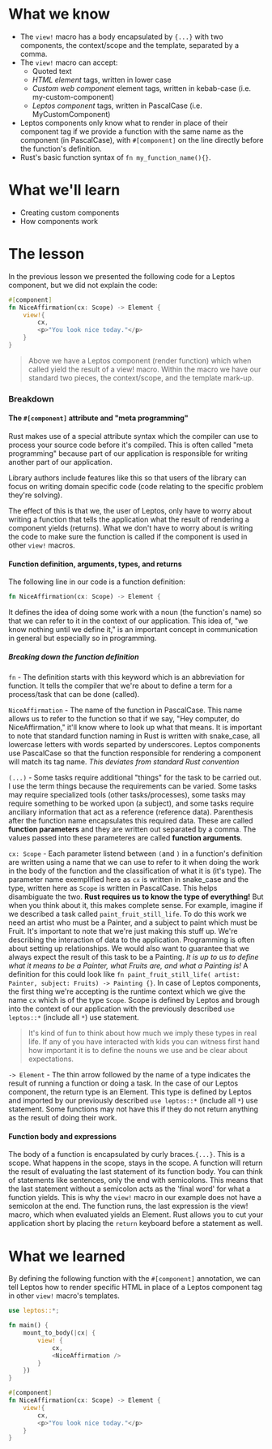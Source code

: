 # What we know
- The `view!` macro has a body encapsulated by `{...}` with two components, the context/scope and the template, separated by a comma.
- The `view!` macro can accept:
	- Quoted text
	- *HTML element* tags, written in lower case
	- *Custom web component* element tags, written in kebab-case (i.e. my-custom-component)
	- *Leptos component* tags, written in PascalCase (i.e. MyCustomComponent)
- Leptos components only know what to render in place of their component tag if we provide a function with the same name as the component (in PascalCase), with `#[component]` on the line directly before the function's definition.
- Rust's basic function syntax of `fn my_function_name(){}`.

# What we'll learn
- Creating custom components
- How components work

# The lesson
In the previous lesson we presented the following code for a Leptos component, but we did not explain the code:

```rust
#[component]  
fn NiceAffirmation(cx: Scope) -> Element {  
    view!{  
        cx,  
        <p>"You look nice today."</p>  
    }  
}
```
> Above we have a Leptos component (render function) which when called yield the result of a view! macro. Within the macro we have our standard two pieces, the context/scope, and the template mark-up.


### Breakdown
#### The `#[component]` attribute and "meta programming"
Rust makes use of a special attribute syntax which the compiler can use to process your source code before it's compiled. This is often called "meta programming" because part of our application is responsible for writing another part of our application. 

Library authors include features like this so that users of the library can focus on writing domain specific code (code relating to the specific problem they're solving). 

The effect of this is that we, the user of Leptos, only have to worry about writing a function that tells the application what the result of rendering a component yields (returns). What we don't have to worry about is writing the code to make sure the function is called if the component is used in other `view!` macros.

#### Function definition, arguments, types, and returns
The following line in our code is a function definition:

```rust
fn NiceAffirmation(cx: Scope) -> Element {  
```

It defines the idea of doing some work with a noun (the function's name) so that we can refer to it in the context of our application.  This idea of, "we know nothing until we define it," is an important concept in communication in general but especially so in programming.

##### Breaking down the function definition 

`fn` - The definition starts with this keyword which is an abbreviation for function. It tells the compiler that we're about to define a term for a process/task that can be done (called).

`NiceAffirmation` - The name of the function in PascalCase. This name allows us to refer to the function so that if we say, "Hey computer, do NiceAffirmation," it'll know where to look up what that means. It is important to note that standard function naming in Rust is written with snake_case, all lowercase letters with words separted by underscores. Leptos components use PascalCase so that the function responsible for rendering a component will match its tag name. *This deviates from standard Rust convention*

`(...)` - Some tasks require additional "things" for the task to be carried out. I use the term things because the requirements can be varied. Some tasks may require specialized tools (other tasks/processes), some tasks may require something to be worked upon (a subject), and some tasks require anciliary information that act as a reference (reference data). Parenthesis after the function name encapsulates this required data. These are called **function parameters** and they are written out separated by a comma. The values passed into these parameteres are called **function arguments**.

`cx: Scope` - Each parameter listend between  `(`and `)` in a function's definition are written using a name that we can use to refer to it when doing  the work in the body of the function and the classification of what it is (it's type). The parameter name exemplified here as `cx` is written in snake_case and the type, written here as `Scope` is written in PascalCase. This helps disambiguate the two. **Rust requires us to know the type of everything!** But when you think about it, this makes complete sense. For example, imagine if we described a task called `paint_fruit_still_life`. To do this work we need an artist who must be a Painter, and a subject to paint which must be Fruit. It's important to note that we're just making this stuff up. We're describing the interaction of data to the application. Programming is often about setting up relationships. We would also want to guarantee that we always expect the result of this task to be a Painting. *It is up to us to define what it means to be a Painter, what Fruits are, and what a Painting is!* A definition for this could look like `fn paint_fruit_still_life( artist: Painter, subject: Fruits) -> Painting {}`.  In case of Leptos components, the first thing we're accepting is the runtime context which we give the name `cx` which is of the type `Scope`. Scope is defined by Leptos and brough into the context of our application with the previously described `use leptos::*` (include all `*`) use statement.

> It's kind of fun to think about how much we imply these types in real life. If any of you have interacted with kids you can witness first hand how important it is to define the nouns we use and be clear about expectations.  

`-> Element` - The thin arrow followed by the name of a type indicates the result of running a function or doing a task. In the case of our Leptos component, the return type is an Element. This type is defined by Leptos and imported by our previously described `use leptos::*` (include all `*`) use statement. Some functions may not have this if they do not return anything as the result of doing their work. 

#### Function body and expressions
The body of a function is encapsulated by curly braces.`{...}`.  This is a scope. What happens in the scope, stays in the scope. A function will return the result of evaluating the last statement of its function body. You can think of statements like sentences, only the end with semicolons. This means that the last statement without a semicolon acts as the 'final word' for what a function yields. This is why the `view!` macro in our example does not have a semicolon at the end. The function runs, the last expression is the view! macro, which when evaluated yields an Element. Rust allows you to cut your application short by placing the `return` keyboard before a statement as well.

# What we learned
By defining the following function with the `#[component]` annotation, we can tell Leptos how to render specific HTML in place of a Leptos component tag in other `view!` macro's templates.
```rust
use leptos::*;

fn main() {  
    mount_to_body(|cx| {  
        view! {  
            cx,  
            <NiceAffirmation />  
        }  
    })  
}

#[component]  
fn NiceAffirmation(cx: Scope) -> Element {  
    view!{  
        cx,  
        <p>"You look nice today."</p>  
    }  
}
```